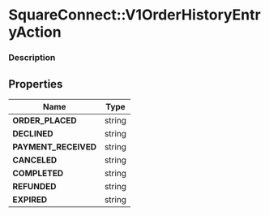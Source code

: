 # SquareConnect::V1OrderHistoryEntryAction

### Description



## Properties
Name | Type
------------ | -------------
**ORDER_PLACED** | string
**DECLINED** | string
**PAYMENT_RECEIVED** | string
**CANCELED** | string
**COMPLETED** | string
**REFUNDED** | string
**EXPIRED** | string


